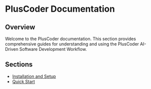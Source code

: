 # PlusCoder Documentation

## Overview
Welcome to the PlusCoder documentation. This section provides comprehensive guides for understanding and using the PlusCoder AI-Driven Software Development Workflow.

## Sections
- [Installation and Setup](installation_and_setup.md)
- [Quick Start](quick_start.md)